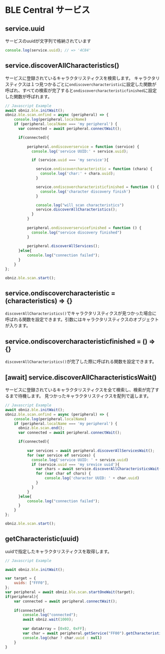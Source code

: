 # BLE Central サービス

## service.uuid

サービスのuuidが文字列で格納されています

```javascript
console.log(service.uuid); // => '4C84'
```

## service.discoverAllCharacteristics()

サービスに登録されているキャラクタリスティクスを検索します。
キャラクタリスティクスは１つ見つかるごとに`ondiscovercharacteristic`に設定した関数が呼ばれ、すべての検索が完了すると`ondiscovercharacteristicfinished`に設定した関数が呼ばれます。

```Javascript
// Javascript Example
await obniz.ble.initWait();
obniz.ble.scan.onfind = async (peripheral) => {
    console.log(peripheral.localName)
    if (peripheral.localName === 'my peripheral') {
      var connected = await peripheral.connectWait();

      if(connected){
        
          peripheral.ondiscoverservice = function (service) {
            console.log('service UUID:' + service.uuid);

            if (service.uuid === 'my service'){

              service.ondiscovercharacteristic = function (chara) {
                console.log('char:' + chara.uuid);
              }

              service.ondiscovercharacteristicfinished = function () {
                console.log('character discovery finish')
              }

              console.log("will scan characteristics")
              service.discoverAllCharacteristics();
            }
          }
        
          peripheral.ondiscoverservicefinished = function () {
            console.log("service discovery finished")
          }
        
          peripheral.discoverAllServices();
      }else{
          console.log("connection failed");
      }
    }
};

obniz.ble.scan.start();
```

## service.ondiscovercharacteristic = (characteristics) => {}

`discoverAllCharacteristics()`でキャラクタリスティクスが見つかった場合に呼ばれる関数を設定できます。引数にはキャラクタリスティクスのオブジェクトが入ります。

## service.ondiscovercharacteristicfinished = () => {}

`discoverAllCharacteristics()`が完了した際に呼ばれる関数を設定できます。

## \[await] service.discoverAllCharacteristicsWait()

サービスに登録されているキャラクタリスティクスを全て検索し、検索が完了するまで待機します。
見つかったキャラクタリスティクスを配列で返します。

```Javascript
// Javascript Example
await obniz.ble.initWait();
obniz.ble.scan.onfind = async (peripheral) => {
    console.log(peripheral.localName)
    if (peripheral.localName === 'my peripheral') {
      obniz.ble.scan.end();
      var connected = await peripheral.connectWait();

      if(connected){
        
          var services = await peripheral.discoverAllServicesWait();
          for (var service of services) {
            console.log('service UUID: ' + service.uuid)
            if (service.uuid === 'my srevice uuid'){
              var chars = await service.discoverAllCharacteristicsWait();
              for (var char of chars) {
                  console.log('charactor UUID: ' + char.uuid)
              }
            }
          }
      }else{
          console.log("connection failed");
      }
    }
};

obniz.ble.scan.start();
```

## getCharacteristic(uuid)

uuidで指定したキャラクタリスティクスを取得します。

```Javascript
// Javascript Example

await obniz.ble.initWait(); 

var target = {
    uuids: ["FFF0"],
};
var peripheral = await obniz.ble.scan.startOneWait(target);
if(peripheral){
    var connected = await peripheral.connectWait();
    
    if(connected){
        console.log("connected");
        await obniz.wait(1000);
    
        var dataArray = [0x02, 0xFF];
        var char = await peripheral.getService("FF00").getCharacteristic("FF01");
        console.log(char ? char.uuid : null)
    }
}

```

